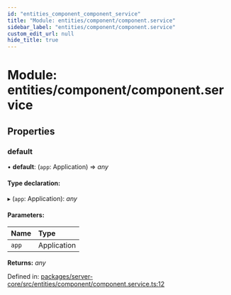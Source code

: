 ```yaml
---
id: "entities_component_component_service"
title: "Module: entities/component/component.service"
sidebar_label: "entities/component/component.service"
custom_edit_url: null
hide_title: true
---
```


# Module: entities/component/component.service

## Properties

### default

• **default**: (`app`: Application) => *any*

#### Type declaration:

▸ (`app`: Application): *any*

#### Parameters:

Name | Type |
:------ | :------ |
`app` | Application |

**Returns:** *any*

Defined in: [packages/server-core/src/entities/component/component.service.ts:12](https://github.com/xr3ngine/xr3ngine/blob/65dfcf39a/packages/server-core/src/entities/component/component.service.ts#L12)
